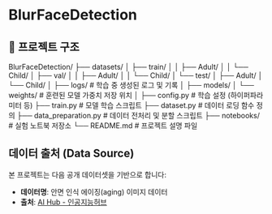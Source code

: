 # BlurFaceDetection



## 📁 프로젝트 구조
BlurFaceDetection/
├── datasets/
│   ├── train/
│   │   ├── Adult/
│   │   └── Child/
│   ├── val/
│   │   ├── Adult/
│   │   └── Child/
│   └── test/
│       ├── Adult/
│       └── Child/
│
├── logs/                  # 학습 중 생성된 로그 및 기록
│
├── models/
│   └── weights/           # 훈련된 모델 가중치 저장 위치
│
├── config.py              # 학습 설정 (하이퍼파라미터 등)
├── train.py               # 모델 학습 스크립트
├── dataset.py             # 데이터 로딩 함수 정의
├── data_preparation.py    # 데이터 전처리 및 분할 스크립트
├── notebooks/             # 실험 노트북 저장소
└── README.md              # 프로젝트 설명 파일


## 데이터 출처 (Data Source)
본 프로젝트는 다음 공개 데이터셋을 기반으로 합니다:  
- **데이터명**: 안면 인식 에이징(aging) 이미지 데이터  
- **출처**: [AI Hub - 인공지능허브](https://aihub.or.kr/aihubdata/data/view.do?dataSetSn=71415)
